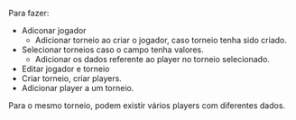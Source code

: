 Para fazer:

- Adiconar jogador
  - Adicionar torneio ao criar o jogador, caso torneio tenha sido criado.
- Selecionar torneios caso o campo tenha valores.
  - Adicionar os dados referente ao player no torneio selecionado.
- Editar jogador e torneio
- Criar torneio, criar players.
- Adicionar player a um torneio.

Para o mesmo torneio, podem existir vários players com diferentes dados.

